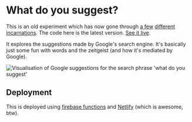 # What do you suggest?

This is an old experiment which has now gone through [a few](https://elvery.net/drzax/the-power-of-suggestion) [different](https://elvery.net/drzax/what-do-you-suggest-v2) [incarnations](https://elvery.net/drzax/what-do-you-suggest-again). The code here is the latest version. [See it live](https://whatdoyousuggest.net).

It explores the suggestions made by Google's search engine. It's basically just some fun with words and the zeitgeist (and how it's mediated by Google).

![Visualisation of Google suggestions for the search phrase 'what do you suggest'](https://elvery.net/drzax/user/files/Screen%20Shot%202018-03-20%20at%2011.27.19%20am.png)

## Deployment

This is deployed using [firebase functions](https://firebase.google.com/docs/functions/?authuser=0) and [Netlify](https://www.netlify.com/) (which is awesome, btw).